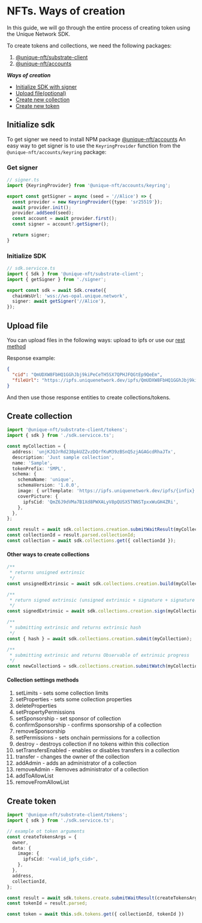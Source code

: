 # NFTs. Ways of creation

In this guide, we will go through the entire process of creating token using the Unique Network SDK.

To create tokens and collections, we need the following packages:

1) [@unique-nft/substrate-client](https://www.npmjs.com/package/@unique-nft/substrate-client)
2) [@unique-nft/accounts](https://www.npmjs.com/package/@unique-nft/accounts)


_**Ways of creation**_
- [Initialize SDK with signer](#initialize-sdk)
- [Upload file(optional)](#upload-file)
- [Create new collection](#create-collection)
- [Create new token](#create-token)

## Initialize sdk
To get signer we need to install NPM package [@unique-nft/accounts](https://www.npmjs.com/package/@unique-nft/accounts)
An easy way to get signer is to use the `KeyringProvider` function from the `@unique-nft/accounts/keyring` package:

### Get signer

```typescript
// signer.ts
import {KeyringProvider} from '@unique-nft/accounts/keyring';

export const getSigner = async (seed = '//Alice') => {
  const provider = new KeyringProvider({type: 'sr25519'});
  await provider.init();
  provider.addSeed(seed);
  const account = await provider.first();
  const signer = account?.getSigner();

  return signer;
}
```

### Initialize SDK

```typescript
// sdk.servicce.ts
import { Sdk } from '@unique-nft/substrate-client';
import { getSigner } from './signer';

export const sdk = await Sdk.create({
  chainWsUrl: 'wss://ws-opal.unique.network',
  signer: await getSigner('//Alice'),
});
```

## Upload file

You can upload files in the following ways: upload to ipfs or use our [rest method](https://rest.opal.uniquenetwork.dev/swagger/#/ipfs/IpfsController_uploadFile)

Response example:

```json
{
  "cid": "QmUDXW8FbHQ1GGhJbj9kiPeCeTH5SX7QPHJFQGtEp9QeEm",
  "fileUrl": "https://ipfs.uniquenetwork.dev/ipfs/QmUDXW8FbHQ1GGhJbj9kiPeCeTH5SX7QPHJFQGtEp9QeEm"
}
```

And then use those response entities to create collections/tokens.

## Create collection

```typescript
import '@unique-nft/substrate-client/tokens';
import { sdk } from './sdk.servicce.ts';

const myCollection = {
  address: 'unjKJQJrRd238pkUZZvzDQrfKuM39zBSnQ5zjAGAGcdRhaJTx',
  description: 'Just sample collection',
  name: 'Sample',
  tokenPrefix: 'SMPL',
  schema: {
    schemaName: 'unique',
    schemaVersion: '1.0.0',
    image: { urlTemplate: 'https://ipfs.uniquenetwork.dev/ipfs/{infix}.ext' },
    coverPicture: {
      ipfsCid: 'QmZ6J9dVMa7B1Xd8PWXALyV8pQUSX5TNNSTpxxWuGH4ZRi',
    },
  },
};

const result = await sdk.collections.creation.submitWaitResult(myCollection);
const collectionId = result.parsed.collectionId;
const collection = await sdk.collections.get({ collectionId });
```

#### Other ways to create collections
```typescript
/**
 * returns unsigned extrinsic
 */
const unsignedExtrinsic = await sdk.collections.creation.build(myCollection);

/**
 * return signed extrinsic (unsigned extrinsic + signature + signature type)
 */
const signedExtrinsic = await sdk.collections.creation.sign(myCollection);

/**
 * submitting extrinsic and returns extrinsic hash
 */
const { hash } = await sdk.collections.creation.submit(myCollection);

/**
 * submitting extrinsic and returns Observable of extrinsic progress
 */
const newCollection$ = sdk.collections.creation.submitWatch(myCollection);
```

#### Collection settings methods

1) setLimits - sets some collection limits
2) setProperties - sets some collection properties
3) deleteProperties
4) setPropertyPermissions
5) setSponsorship - set sponsor of collection
6) confirmSponsorship - confirms sponsorship of a collection
7) removeSponsorship
8) setPermissions - sets onchain permissions for a collection
9) destroy - destroys collection if no tokens within this collection
10) setTransfersEnabled - enables or disables transfers in a collection
11) transfer - сhanges the owner of the collection
12) addAdmin - adds an administrator of a collection
13) removeAdmin - Removes administrator of a collection
14) addToAllowList
15) removeFromAllowList

## Create token

```typescript
import '@unique-nft/substrate-client/tokens';
import { sdk } from './sdk.servicce.ts';

// example ot token arguments
const createTokensArgs = {
  owner,
  data: {
    image: {
      ipfsCid: '<valid_ipfs_cid>',
    },
  },
  address,
  collectionId,
};

const result = await sdk.tokens.create.submitWaitResult(createTokensArgs);
const tokenId = result.parsed;

const token = await this.sdk.tokens.get({ collectionId, tokenId })
```
